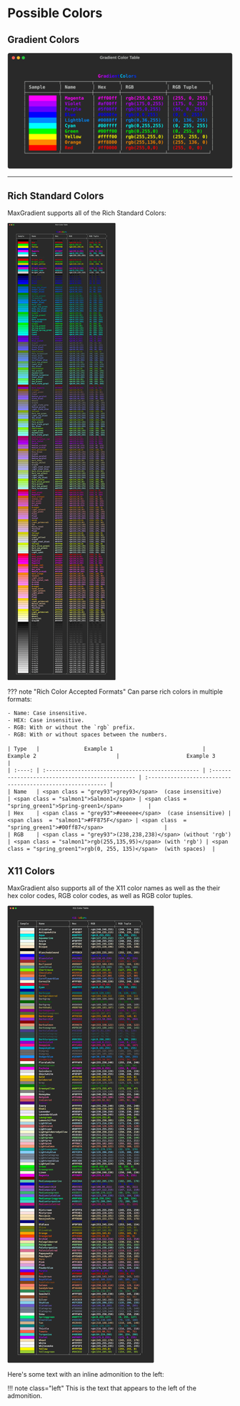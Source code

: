 # Possible Colors

## Gradient Colors

![Gradient Colors](img/gc_color_table.svg)

---

## Rich Standard Colors[](https://rich.readthedocs.io/en/stable/appendix/colors.html)

MaxGradient supports all of the Rich Standard Colors:

[![Rich Standard Colors](img/rich_color_table.svg)](https://rich.readthedocs.io/en/stable/appendix/colors.html)

??? note "Rich Color Accepted Formats"
    Can parse rich colors in multiple formats:

    - Name: Case insensitive.
    - HEX: Case insensitive.
    - RGB: With or without the `rgb` prefix.
    - RGB: With or without spaces between the numbers.

    | Type   |              Example 1                            |               Example 2                         |                     Example 3                              |
    | :----: | :------------------------------------------------ | :---------------------------------------------- | :--------------------------------------------------------- |
    | Name   | <span class = "grey93">grey93</span>  (case insensitive)    | <span class = "salmon1">Salmon1</span> | <span class = "spring_green1">Spring-green1</span>        |
    | Hex    | <span class = "grey93">#eeeeee</span>  (case insensitive) | <span class  = "salmon1">#FF875F</span> | <span class  = "spring_green1">#00ff87</span>                   |
    | RGB    | <span class = "grey93">(238,238,238)</span> (without 'rgb') | <span class = "salmon1">rgb(255,135,95)</span> (with 'rgb') | <span class = "spring_green1">rgb(0, 255, 135)</span>  (with spaces)  |

## X11 Colors[](https://en.wikipedia.org/wiki/X11_color_names)

MaxGradient also supports all of the X11 color names as well as the their hex color codes, RGB color codes, as well as RGB color tuples.

[![X11 Colors](img/x11_color_table.svg)](https://en.wikipedia.org/wiki/X11_color_names)

Here's some text with an inline admonition to the left:

!!! note class="left"
This is the text that appears to the left of the admonition.
